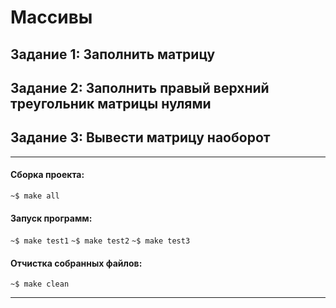 # Массивы
## Задание 1: Заполнить матрицу
## Задание 2: Заполнить правый верхний треугольник матрицы нулями
## Задание 3: Вывести матрицу наоборот
____
#### Сборка проекта:
`~$ make all`

#### Запуск программ:
`~$ make test1`
`~$ make test2`
`~$ make test3`

#### Отчистка собранных файлов:
`~$ make clean`
____
